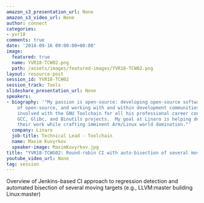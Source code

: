 ```yaml
---
amazon_s3_presentation_url: None
amazon_s3_video_url: None
author: connect
categories:
- yvr18
comments: true
date: '2018-09-16 09:00:00+00:00'
image:
  featured: true
  name: YVR18-TCW02.png
  path: /assets/images/featured-images/YVR18-TCW02.png
layout: resource-post
session_id: YVR18-TCW02
session_track: Tools
slideshare_presentation_url: None
speakers:
- biography: '"My passion is open-source: developing open-source software, business
    of open-source, and working with and within development communities.  I has been
    involved with the GNU Toolchain for all his professional career contributing to
    GCC, Glibc, and Binutils projects.  My goal at Linaro is helping developers enjoy
    their work while crafting imminent Arm/Linux world domination."'
  company: Linaro
  job-title: Technical Lead - Toolchain
  name: Maxim Kuvyrkov
  speaker-image: MaximKuvyrkov.jpg
title: "YVR18-TCWG02: Round-robin CI with auto-bisection of several moving targets"
youtube_video_url: None
tag: session
---
```


Overview of Jenkins-based CI approach to regression
detection and automated bisection of several moving targets (e.g.,
LLVM:master building Linux:master)